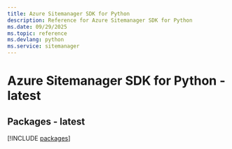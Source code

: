 ```yaml
---
title: Azure Sitemanager SDK for Python
description: Reference for Azure Sitemanager SDK for Python
ms.date: 09/29/2025
ms.topic: reference
ms.devlang: python
ms.service: sitemanager
---
```

# Azure Sitemanager SDK for Python - latest
## Packages - latest
[!INCLUDE [packages](sitemanager-index.md)]